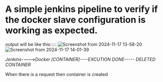 # A simple jenkins pipeline to verify if the docker slave configuration is working as expected.


output will be like this:::::
![Screenshot from 2024-11-17 13-58-20](https://github.com/user-attachments/assets/b08dec7b-1af9-48dc-898d-4e2d7f402d76)
![Screenshot from 2024-11-17 14-01-39](https://github.com/user-attachments/assets/69f27573-78fe-4f4d-ac0a-42e35917e317)



*Jenkins---->Docker [CONTAINER]----EXCUTION DONE----- DELETED CONTAINER*

When there is a request then container is created


